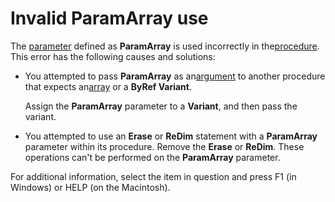 
# Invalid ParamArray use

The [parameter](b8bdf64f-5920-1ae9-16d0-b26d09524a30.md) defined as **ParamArray** is used incorrectly in the[procedure](b8bdf64f-5920-1ae9-16d0-b26d09524a30.md). This error has the following causes and solutions:



- You attempted to pass  **ParamArray** as an[argument](b8bdf64f-5920-1ae9-16d0-b26d09524a30.md) to another procedure that expects an[array](b8bdf64f-5920-1ae9-16d0-b26d09524a30.md) or a **ByRef Variant**.
    
    Assign the  **ParamArray** parameter to a **Variant**, and then pass the variant.
    
- You attempted to use an  **Erase** or **ReDim** statement with a **ParamArray** parameter within its procedure. Remove the **Erase** or **ReDim**. These operations can't be performed on the **ParamArray** parameter.
    

For additional information, select the item in question and press F1 (in Windows) or HELP (on the Macintosh).
